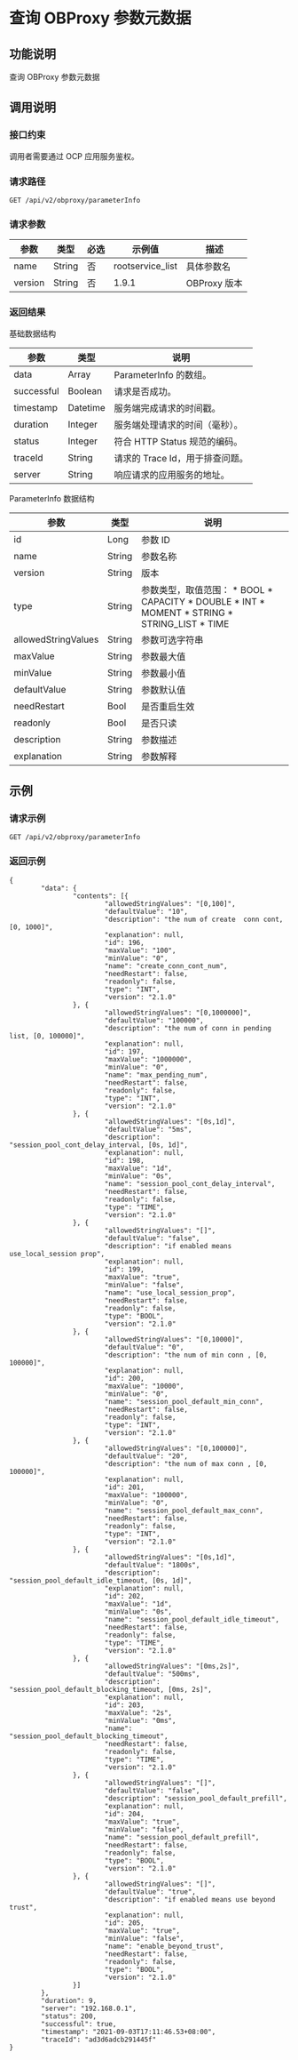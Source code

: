 查询 OBProxy 参数元数据 
=====================================



功能说明 
-------------------------

查询 OBProxy 参数元数据

调用说明 
-------------------------

### 接口约束 

调用者需要通过 OCP 应用服务鉴权。

### 请求路径 

`GET /api/v2/obproxy/parameterInfo`

### 请求参数 



|   参数    |   类型   | 必选 |       示例值        |     描述     |
|---------|--------|----|------------------|------------|
| name    | String | 否  | rootservice_list | 具体参数名      |
| version | String | 否  | 1.9.1            | OBProxy 版本 |





### 返回结果 

基础数据结构


|     参数     |    类型    |          说明           |
|------------|----------|-----------------------|
| data       | Array    | ParameterInfo 的数组。    |
| successful | Boolean  | 请求是否成功。               |
| timestamp  | Datetime | 服务端完成请求的时间戳。          |
| duration   | Integer  | 服务端处理请求的时间（毫秒）。       |
| status     | Integer  | 符合 HTTP Status 规范的编码。 |
| traceId    | String   | 请求的 Trace Id，用于排查问题。  |
| server     | String   | 响应请求的应用服务的地址。         |



ParameterInfo 数据结构


|         参数          |   类型   |                                                                                                                                                                                                                                              说明                                                                                                                                                                                                                                               |
|---------------------|--------|-----------------------------------------------------------------------------------------------------------------------------------------------------------------------------------------------------------------------------------------------------------------------------------------------------------------------------------------------------------------------------------------------------------------------------------------------------------------------------------------------|
| id                  | Long   | 参数 ID                                                                                                                                                                                                                                                                                                                                                                                                                                                                                         |
| name                | String | 参数名称                                                                                                                                                                                                                                                                                                                                                                                                                                                                                          |
| version             | String | 版本                                                                                                                                                                                                                                                                                                                                                                                                                                                                                            |
| type                | String | 参数类型，取值范围： * BOOL   * CAPACITY    <!-- --> * DOUBLE   * INT    <!-- --> * MOMENT   * STRING    <!-- --> * STRING_LIST   * TIME    |
| allowedStringValues | String | 参数可选字符串                                                                                                                                                                                                                                                                                                                                                                                                                                                                                       |
| maxValue            | String | 参数最大值                                                                                                                                                                                                                                                                                                                                                                                                                                                                                         |
| minValue            | String | 参数最小值                                                                                                                                                                                                                                                                                                                                                                                                                                                                                         |
| defaultValue        | String | 参数默认值                                                                                                                                                                                                                                                                                                                                                                                                                                                                                         |
| needRestart         | Bool   | 是否重启生效                                                                                                                                                                                                                                                                                                                                                                                                                                                                                        |
| readonly            | Bool   | 是否只读                                                                                                                                                                                                                                                                                                                                                                                                                                                                                          |
| description         | String | 参数描述                                                                                                                                                                                                                                                                                                                                                                                                                                                                                          |
| explanation         | String | 参数解释                                                                                                                                                                                                                                                                                                                                                                                                                                                                                          |



示例 
-----------------------

### 请求示例 

`GET /api/v2/obproxy/parameterInfo`

### 返回示例 

```unknow
{
        "data": {
                "contents": [{
                        "allowedStringValues": "[0,100]",
                        "defaultValue": "10",
                        "description": "the num of create  conn cont, [0, 1000]",
                        "explanation": null,
                        "id": 196,
                        "maxValue": "100",
                        "minValue": "0",
                        "name": "create_conn_cont_num",
                        "needRestart": false,
                        "readonly": false,
                        "type": "INT",
                        "version": "2.1.0"
                }, {
                        "allowedStringValues": "[0,1000000]",
                        "defaultValue": "100000",
                        "description": "the num of conn in pending list, [0, 100000]",
                        "explanation": null,
                        "id": 197,
                        "maxValue": "1000000",
                        "minValue": "0",
                        "name": "max_pending_num",
                        "needRestart": false,
                        "readonly": false,
                        "type": "INT",
                        "version": "2.1.0"
                }, {
                        "allowedStringValues": "[0s,1d]",
                        "defaultValue": "5ms",
                        "description": "session_pool_cont_delay_interval, [0s, 1d]",
                        "explanation": null,
                        "id": 198,
                        "maxValue": "1d",
                        "minValue": "0s",
                        "name": "session_pool_cont_delay_interval",
                        "needRestart": false,
                        "readonly": false,
                        "type": "TIME",
                        "version": "2.1.0"
                }, {
                        "allowedStringValues": "[]",
                        "defaultValue": "false",
                        "description": "if enabled means use_local_session prop",
                        "explanation": null,
                        "id": 199,
                        "maxValue": "true",
                        "minValue": "false",
                        "name": "use_local_session_prop",
                        "needRestart": false,
                        "readonly": false,
                        "type": "BOOL",
                        "version": "2.1.0"
                }, {
                        "allowedStringValues": "[0,10000]",
                        "defaultValue": "0",
                        "description": "the num of min conn , [0, 100000]",
                        "explanation": null,
                        "id": 200,
                        "maxValue": "10000",
                        "minValue": "0",
                        "name": "session_pool_default_min_conn",
                        "needRestart": false,
                        "readonly": false,
                        "type": "INT",
                        "version": "2.1.0"
                }, {
                        "allowedStringValues": "[0,100000]",
                        "defaultValue": "20",
                        "description": "the num of max conn , [0, 100000]",
                        "explanation": null,
                        "id": 201,
                        "maxValue": "100000",
                        "minValue": "0",
                        "name": "session_pool_default_max_conn",
                        "needRestart": false,
                        "readonly": false,
                        "type": "INT",
                        "version": "2.1.0"
                }, {
                        "allowedStringValues": "[0s,1d]",
                        "defaultValue": "1800s",
                        "description": "session_pool_default_idle_timeout, [0s, 1d]",
                        "explanation": null,
                        "id": 202,
                        "maxValue": "1d",
                        "minValue": "0s",
                        "name": "session_pool_default_idle_timeout",
                        "needRestart": false,
                        "readonly": false,
                        "type": "TIME",
                        "version": "2.1.0"
                }, {
                        "allowedStringValues": "[0ms,2s]",
                        "defaultValue": "500ms",
                        "description": "session_pool_default_blocking_timeout, [0ms, 2s]",
                        "explanation": null,
                        "id": 203,
                        "maxValue": "2s",
                        "minValue": "0ms",
                        "name": "session_pool_default_blocking_timeout",
                        "needRestart": false,
                        "readonly": false,
                        "type": "TIME",
                        "version": "2.1.0"
                }, {
                        "allowedStringValues": "[]",
                        "defaultValue": "false",
                        "description": "session_pool_default_prefill",
                        "explanation": null,
                        "id": 204,
                        "maxValue": "true",
                        "minValue": "false",
                        "name": "session_pool_default_prefill",
                        "needRestart": false,
                        "readonly": false,
                        "type": "BOOL",
                        "version": "2.1.0"
                }, {
                        "allowedStringValues": "[]",
                        "defaultValue": "true",
                        "description": "if enabled means use beyond trust",
                        "explanation": null,
                        "id": 205,
                        "maxValue": "true",
                        "minValue": "false",
                        "name": "enable_beyond_trust",
                        "needRestart": false,
                        "readonly": false,
                        "type": "BOOL",
                        "version": "2.1.0"
                }]
        },
        "duration": 9,
        "server": "192.168.0.1",
        "status": 200,
        "successful": true,
        "timestamp": "2021-09-03T17:11:46.53+08:00",
        "traceId": "ad3d6adcb291445f"
}
```


